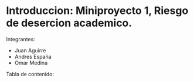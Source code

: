 # Introduccion: Miniproyecto 1, Riesgo de desercion academico.

Integrantes:
- Juan Aguirre
- Andres España
- Omar Medina

Tabla de contenido:

```{tableofcontents}
```
